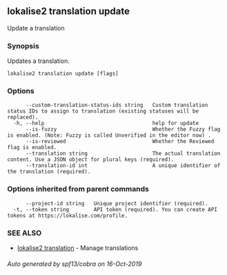 ## lokalise2 translation update

Update a translation

### Synopsis

Updates a translation.

```
lokalise2 translation update [flags]
```

### Options

```
      --custom-translation-status-ids string   Custom translation status IDs to assign to translation (existing statuses will be replaced).
  -h, --help                                   help for update
      --is-fuzzy                               Whether the Fuzzy flag is enabled. (Note: Fuzzy is called Unverified in the editor now) .
      --is-reviewed                            Whether the Reviewed flag is enabled.
      --translation string                     The actual translation content. Use a JSON object for plural keys (required).
      --translation-id int                     A unique identifier of the translation (required).
```

### Options inherited from parent commands

```
      --project-id string   Unique project identifier (required).
  -t, --token string        API token (required). You can create API tokens at https://lokalise.com/profile.
```

### SEE ALSO

* [lokalise2 translation](lokalise2_translation.md)	 - Manage translations

###### Auto generated by spf13/cobra on 16-Oct-2019
